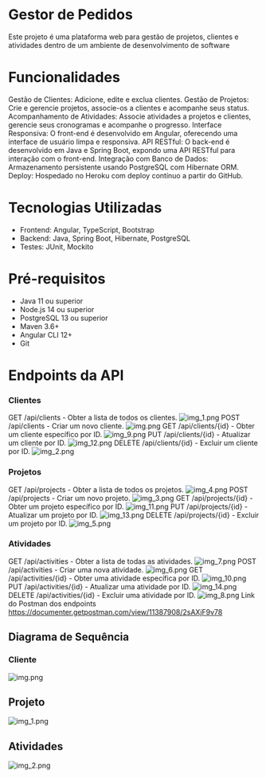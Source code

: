 # Gestor de Pedidos
Este projeto é uma plataforma web para gestão de projetos, clientes e atividades dentro de um ambiente de desenvolvimento de software
# Funcionalidades
Gestão de Clientes: Adicione, edite e exclua clientes.
Gestão de Projetos: Crie e gerencie projetos, associe-os a clientes e acompanhe seus status.
Acompanhamento de Atividades: Associe atividades a projetos e clientes, gerencie seus cronogramas e acompanhe o progresso.
Interface Responsiva: O front-end é desenvolvido em Angular, oferecendo uma interface de usuário limpa e responsiva.
API RESTful: O back-end é desenvolvido em Java e Spring Boot, expondo uma API RESTful para interação com o front-end.
Integração com Banco de Dados: Armazenamento persistente usando PostgreSQL com Hibernate ORM.
Deploy: Hospedado no Heroku com deploy contínuo a partir do GitHub.

# Tecnologias Utilizadas
* Frontend: Angular, TypeScript, Bootstrap
* Backend: Java, Spring Boot, Hibernate, PostgreSQL
* Testes: JUnit, Mockito

#  Pré-requisitos
* Java 11 ou superior
* Node.js 14 ou superior
* PostgreSQL 13 ou superior
* Maven 3.6+
* Angular CLI 12+
* Git

# Endpoints da API
### Clientes
GET /api/clients - Obter a lista de todos os clientes.
![img_1.png](img/img_1.png)
POST /api/clients - Criar um novo cliente.
![img.png](img/img.png)
GET /api/clients/{id} - Obter um cliente específico por ID.
![img_9.png](img/img_9.png)
PUT /api/clients/{id} - Atualizar um cliente por ID.
![img_12.png](img/img_12.png)
DELETE /api/clients/{id} - Excluir um cliente por ID.
![img_2.png](img/img_2.png)
### Projetos
GET /api/projects - Obter a lista de todos os projetos.
![img_4.png](img/img_4.png)
POST /api/projects - Criar um novo projeto.
![img_3.png](img/img_3.png)
GET /api/projects/{id} - Obter um projeto específico por ID.
![img_11.png](img/img_11.png)
PUT /api/projects/{id} - Atualizar um projeto por ID.
![img_13.png](img/img_13.png)
DELETE /api/projects/{id} - Excluir um projeto por ID.
![img_5.png](img/img_5.png)
### Atividades
GET /api/activities - Obter a lista de todas as atividades.
![img_7.png](img/img_7.png)
POST /api/activities - Criar uma nova atividade.
![img_6.png](img/img_6.png)
GET /api/activities/{id} - Obter uma atividade específica por ID.
![img_10.png](img/img_10.png)
PUT /api/activities/{id} - Atualizar uma atividade por ID.
![img_14.png](img/img_14.png)
DELETE /api/activities/{id} - Excluir uma atividade por ID.
![img_8.png](img/img_8.png)
 Link do Postman dos endpoints https://documenter.getpostman.com/view/11387908/2sAXjF9v78

## Diagrama de Sequência

### Cliente
![img.png](img.png)

## Projeto
![img_1.png](img_1.png)

## Atividades
![img_2.png](img_2.png)